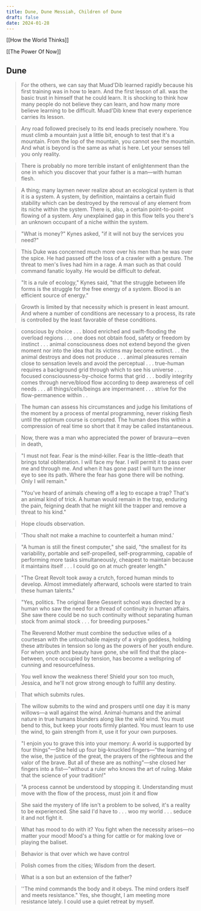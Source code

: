 ```yaml
---
title: Dune, Dune Messiah, Children of Dune
draft: false
date: 2024-01-28
---
```


[[How the World Thinks]]

[[The Power Of Now]]

## Dune

> For the others, we can say that Muad'Dib learned rapidly because his first training was in how to learn. And the first lesson of all. was the basic trust in himself that he could learn. It is shocking to think how many people do not believe they can learn, and how many more believe learning to be difficult. Muad'Dib knew that every experience carries its lesson.

> Any road followed precisely to its end leads precisely nowhere. You must climb a mountain just a little bit, enough to test that it's a mountain. From the lop of the mountain, you cannot see the mountain. And what is beyond is the same as what is here. Let your senses tell you only reality.

> There is probably no more terrible instant of enlightenment than the one in which you discover that your father is a man—with human flesh.

> A thing; many laymen never realize about an ecological system is that it is a system. A system, by definition, maintains a certain fluid stability which can be destroyed by the removal of any element from its niche within the system. There is, also, a certain point-to-point flowing of a system. Any unexplained gap in this flow tells you there's an unknown occupant of a niche within the system.

> "What is money?" Kynes asked, "if it will not buy the services you need?"

> This Duke was concerned much more over his men than he was over the spice. He had passed off the loss of a crawler with a gesture. The threat to men's lives had him in a rage. A man such as that could command fanatic loyalty. He would be difficult to defeat.

> "It is a rule of ecology," Kynes said, "that the struggle between life forms is the struggle for the free energy of a system. Blood is an efficient source of energy."

> Growth is limited by that necessity which is present in least amount. And where a number of conditions are necessary to a process, its rate is controlled by the least favorable of these conditions.

> conscious by choice . . . blood enriched and swift-flooding the overload regions . . . one does not obtain food, safety or freedom by instinct . . . animal consciousness does not extend beyond the given moment nor into the idea that its victims may become extinct. . . the animal destroys and does not produce . . . animal pleasures remain close to sensation levels and avoid the perceptual . . . true-human requires a background grid through which to see his universe . . . focused consciousness-by-choice forms that grid . . . bodily integrity comes through nerve/blood flow according to deep awareness of cell needs . . . all things/cells/beings are impermanent . . . strive for the flow-permanence within . .

> The human can assess his circumstances and judge his limitations of the moment by a process of mental programming, never risking flesh until the optimum course is computed. The human does this within a compression of real time so short that it may be called instantaneous.

> Now, there was a man who appreciated the power of bravura—even in death,

> "I must not fear. Fear is the mind-killer. Fear is the little-death that brings total obliteration. I will face my fear. I will permit it to pass over me and through me. And when it has gone past I will turn the inner eye to see its path. Where the fear has gone there will be nothing. Only I will remain."

> "You've heard of animals chewing off a leg to escape a trap? That's an animal kind of trick. A human would remain in the trap, enduring the pain, feigning death that he might kill the trapper and remove a threat to his kind."

> Hope clouds observation.

> 'Thou shalt not make a machine to counterfeit a human mind.'

> "A human is still the finest computer," she said, "the smallest for its variability, portable and self-propelled, self-programming, capable of performing more tasks simultaneously, cheapest to maintain because it maintains itself . . . I could go on at much greater length."

> "The Great Revolt took away a crutch, forced human minds to develop. Almost immediately afterward, schools were started to train these human talents."

> "Yes, politics. The original Bene Gesserit school was directed by a human who saw the need for a thread of continuity in human affairs. She saw there could be no such continuity without separating human stock from animal stock . . . for breeding purposes."

> The Reverend Mother must combine the seductive wiles of a courtesan with the untouchable majesty of a virgin goddess, holding these attributes in tension so long as the powers of her youth endure. For when youth and beauty have gone, she will find that the place-between, once occupied by tension, has become a wellspring of cunning and resourcefulness.

> You well know the weakness there! Shield your son too much, Jessica, and he'll not grow strong enough to fulfill any destiny.

> That which submits rules.

> The willow submits to the wind and prospers until one day it is many willows—a wall against the wind. Animal-humans and the animal nature in true humans blunders along like the wild wind. You must bend to this, but keep your roots firmly planted. You must learn to use the wind, to gain strength from it, use it for your own purposes.

> "I enjoin you to grave this into your memory: A world is supported by four things"—She held up four big-knuckled fingers—"the learning of the wise, the justice of the great, the prayers of the righteous and the valor of the brave. But all of these are as nothing"—she closed her fingers into a fist—"without a ruler who knows the art of ruling. Make that the science of your tradition!"

> "A process cannot be understood by stopping it. Understanding must move with the flow of the process, must join it and flow

> She said the mystery of life isn't a problem to be solved, it's a reality to be experienced. She said I'd have to . . . woo my world . . . seduce it and not fight it.

> What has mood to do with it? You fight when the necessity arises—no matter your mood! Mood's a thing for cattle or for making love or playing the baliset.

> Behavior is that over which we have control

> Polish comes from the cities; Wisdom from the desert.


> What is a son but an extension of the father?

> ''The mind commands the body and it obeys. The mind orders itself and meets resistance." Yes, she thought, I am meeting more resistance lately. I could use a quiet retreat by myself.